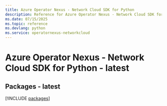 ```yaml
---
title: Azure Operator Nexus - Network Cloud SDK for Python
description: Reference for Azure Operator Nexus - Network Cloud SDK for Python
ms.date: 07/15/2025
ms.topic: reference
ms.devlang: python
ms.service: operatornexus-networkcloud
---
```

# Azure Operator Nexus - Network Cloud SDK for Python - latest
## Packages - latest
[!INCLUDE [packages](operator-nexus---network-cloud-index.md)]